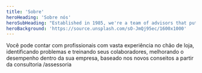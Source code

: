 ```yaml
---
title: 'Sobre'
heroHeading: 'Sobre nós'
heroSubHeading: "Established in 1985, we're a team of advisors that puts your business first."
heroBackground: 'https://source.unsplash.com/sO-JmQj95ec/1600x1000'
---
```


Você pode contar com  profissionais com vasta experiência  no chão de loja, identificando problemas
e treinando seus colaboradores, melhorando o desempenho  dentro da  sua empresa,
baseado nos novos conseitos a partir da consultoria /assessoria

